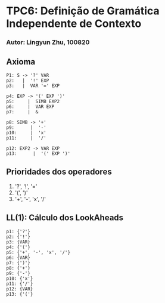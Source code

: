 # TPC6: Definição de Gramática Independente de Contexto

### Autor: Lingyun Zhu, 100820


## Axioma

```
P1: S -> '?' VAR
p2:   |  '!' EXP
p3:   |  VAR '=' EXP 

p4: EXP -> '(' EXP ')'
p5:     |  SIMB EXP2
p6:     |  VAR EXP
p7:     |  &

p8: SIMB -> '+'
p9:      |  '-'
p10:     |  'x'
p11:     |  '/'

p12: EXP2 -> VAR EXP
p13:      |  '(' EXP ')'
```

## Prioridades dos operadores

1. '?', '!', '='
2. '(', ')'
3. '+', '-', 'x', '/'


## LL(1): Cálculo dos LookAheads

```
p1: {'?'}
p2: {'!'}
p3: {VAR}
p4: {'('}
p5: {'+', '-', 'x', '/'}
p6: {VAR}
p7: {')'}
p8: {'+'}
p9: {'-'}
p10: {'x'}
p11: {'/'}
p12: {VAR}
p13: {'('}

